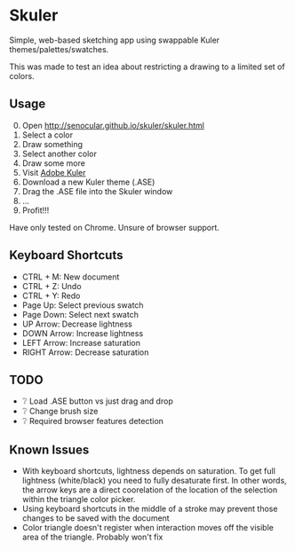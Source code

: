 Skuler
======

Simple, web-based sketching app using swappable Kuler themes/palettes/swatches. 

This was made to test an idea about restricting a drawing to a limited set of colors.


Usage
-----

0. Open http://senocular.github.io/skuler/skuler.html
0. Select a color
0. Draw something
0. Select another color
0. Draw some more
0. Visit [Adobe Kuler](https://kuler.adobe.com/explore/)
0. Download a new Kuler theme (.ASE)
0. Drag the .ASE file into the Skuler window
0. ...
0. Profit!!!

Have only tested on Chrome. Unsure of browser support.


Keyboard Shortcuts
------------------

- CTRL + M: New document
- CTRL + Z: Undo
- CTRL + Y: Redo
- Page Up: Select previous swatch
- Page Down: Select next swatch
- UP Arrow: Decrease lightness
- DOWN Arrow: Increase lightness
- LEFT Arrow: Increase saturation
- RIGHT Arrow: Decrease saturation


TODO
----

- :grey_question: Load .ASE button vs just drag and drop
- :grey_question: Change brush size
- :grey_question: Required browser features detection


Known Issues
------------

- With keyboard shortcuts, lightness depends on saturation. To get full lightness (white/black) you need to fully desaturate first.  In other words, the arrow keys are a direct coorelation of the location of the selection within the triangle color picker.
- Using keyboard shortcuts in the middle of a stroke may prevent those changes to be saved with the document
- Color triangle doesn't register when interaction moves off the visible area of the triangle.  Probably won't fix
